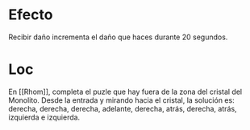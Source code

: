 # Efecto
Recibir daño incrementa el daño que haces durante 20 segundos.
# Loc
En [[Rhom]], completa el puzle que hay fuera de la zona del cristal del Monolito. Desde la entrada y mirando hacia el cristal, la solución es: derecha, derecha, derecha, adelante, derecha, atrás, derecha, atrás, izquierda e izquierda.